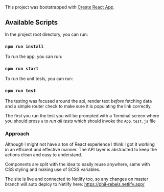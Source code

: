 This project was bootstrapped with [Create React App](https://github.com/facebook/create-react-app).

## Available Scripts

In the project root directory, you can run:

### `npm run install`

To run the app, you can run:

### `npm run start`

To run the unit tests, you can run:

### `npm run test`

The testing was focused around the api, render text _before_ fetching data and a simple router check to make sure it is populating the link correctly.

The first you run the test you will be prompted with a Terminal screen where you should press `a` to *run all tests* which should invoke the `App.test.js` file

### Approach

Although I might not have a ton of React experience I think I got it working in an efficient and effective manner. The API layer is abstracted to keep the actions clean and easy to understand.

Components are split with the idea to easily reuse anywhere, same with CSS styling and making use of SCSS variables.

The site is live and connected to Netlify too, so any changes on master branch will auto deploy to Netlify here: https://phil-rebels.netlify.app/